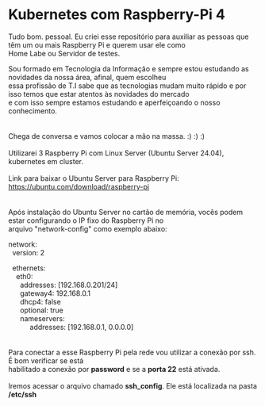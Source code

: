 # Kubernetes com Raspberry-Pi 4


Tudo bom. pessoal. Eu criei esse repositório para auxiliar as pessoas que têm um ou mais Raspberry Pi e querem usar ele como<br> 
Home Labe ou Servidor de testes.<br>

Sou formado em Tecnologia da Informação e sempre estou estudando as novidades da nossa área, afinal, quem escolheu<br> 
essa profissão de T.I sabe que as tecnologias mudam muito rápido e por isso temos que estar atentos às novidades do mercado<br> 
e com isso sempre estamos estudando e aperfeiçoando o nosso conhecimento.<br>
<br>
<br>
Chega de conversa e vamos colocar a mão na massa. :) :) :)<br>
<br>
Utilizarei 3 Raspberry Pi com Linux Server (Ubuntu Server 24.04), kubernetes em cluster.<br>
<br>
Link para baixar o Ubuntu Server para Raspberry Pi:<br>
https://ubuntu.com/download/raspberry-pi<br>
<br>
<br>
Após instalação do Ubuntu Server no cartão de memória, vocês podem estar configurando o IP fixo do Raspberry Pi no<br> 
arquivo "network-config" como exemplo abaixo:<br>

network:<br>
  version: 2<br>

  ethernets:<br>
    eth0:<br>
      addresses: [192.168.0.201/24]<br>
      gateway4: 192.168.0.1<br>
      dhcp4: false<br>
      optional: true<br>
      nameservers:<br>
           addresses: [192.168.0.1, 0.0.0.0]<br>
<br>
<br>
Para conectar a esse Raspberry Pi pela rede vou utilizar a conexão por ssh. É bom verificar se está<br>
habilitado a conexão por <b>password</b> e se a <b>porta 22</b> está ativada.<br>
<br>
Iremos acessar o arquivo chamado <b>ssh_config</b>. Ele está localizada na pasta <b>/etc/ssh</b>

